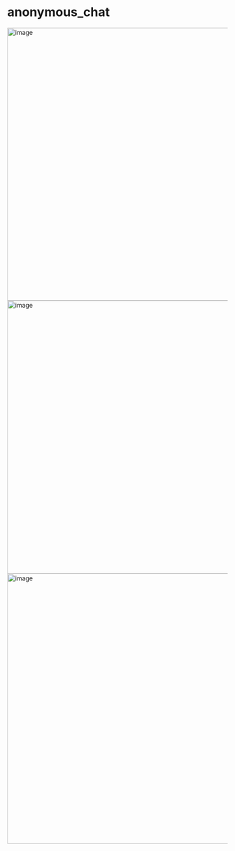 # anonymous_chat

<img width="1365" height="624" alt="image" src="https://github.com/user-attachments/assets/4728a7b2-bdc6-422f-8200-55ca89b3a871" />

<img width="1358" height="625" alt="image" src="https://github.com/user-attachments/assets/52a76b30-6e01-428f-aabd-b33e5beecc3a" />

<img width="1364" height="618" alt="image" src="https://github.com/user-attachments/assets/8e3cdf5a-262a-40c2-af27-96c28b82e7cb" />


